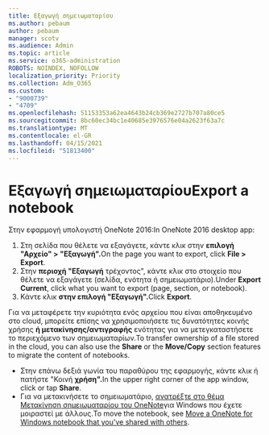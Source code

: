 ```yaml
---
title: Εξαγωγή σημειωματαρίου
ms.author: pebaum
author: pebaum
manager: scotv
ms.audience: Admin
ms.topic: article
ms.service: o365-administration
ROBOTS: NOINDEX, NOFOLLOW
localization_priority: Priority
ms.collection: Adm_O365
ms.custom:
- "9000739"
- "4709"
ms.openlocfilehash: 51153353a62ea4643b24cb369e2727b707a80ce5
ms.sourcegitcommit: 8bc60ec34bc1e40685e3976576e04a2623f63a7c
ms.translationtype: MT
ms.contentlocale: el-GR
ms.lasthandoff: 04/15/2021
ms.locfileid: "51813400"
---
```

# <a name="export-a-notebook"></a><span data-ttu-id="4373d-102">Εξαγωγή σημειωματαρίου</span><span class="sxs-lookup"><span data-stu-id="4373d-102">Export a notebook</span></span>

<span data-ttu-id="4373d-103">Στην εφαρμογή υπολογιστή OneNote 2016:</span><span class="sxs-lookup"><span data-stu-id="4373d-103">In OneNote 2016 desktop app:</span></span>

1. <span data-ttu-id="4373d-104">Στη σελίδα που θέλετε να εξαγάγετε, κάντε κλικ στην **επιλογή "Αρχείο" > "Εξαγωγή".**</span><span class="sxs-lookup"><span data-stu-id="4373d-104">On the page you want to export, click **File > Export**.</span></span>
2. <span data-ttu-id="4373d-105">Στην **περιοχή "Εξαγωγή** τρέχοντος", κάντε κλικ στο στοιχείο που θέλετε να εξαγάγετε (σελίδα, ενότητα ή σημειωματάριο).</span><span class="sxs-lookup"><span data-stu-id="4373d-105">Under **Export Current**, click what you want to export (page, section, or notebook).</span></span>
3. <span data-ttu-id="4373d-106">Κάντε κλικ **στην επιλογή "Εξαγωγή".**</span><span class="sxs-lookup"><span data-stu-id="4373d-106">Click **Export**.</span></span>
 
<span data-ttu-id="4373d-107">Για να μεταφέρετε την κυριότητα ενός αρχείου που  είναι αποθηκευμένο στο cloud, μπορείτε επίσης να χρησιμοποιήσετε τις δυνατότητες κοινής χρήσης **ή μετακίνησης/αντιγραφής** ενότητας για να μετεγκαταστήσετε το περιεχόμενο των σημειωματαρίων.</span><span class="sxs-lookup"><span data-stu-id="4373d-107">To transfer ownership of a file stored in the cloud, you can also use the **Share** or the **Move/Copy** section features to migrate the content of notebooks.</span></span>  

- <span data-ttu-id="4373d-108">Στην επάνω δεξιά γωνία του παραθύρου της εφαρμογής, κάντε κλικ ή πατήστε "Κοινή **χρήση".**</span><span class="sxs-lookup"><span data-stu-id="4373d-108">In the upper right corner of the app window, click or tap **Share**.</span></span>
- <span data-ttu-id="4373d-109">Για να μετακινήσετε το σημειωματάριο, [ανατρέξτε στο θέμα Μετακίνηση σημειωματαρίου του OneNote](https://support.office.com/article/move-a-onenote-for-windows-notebook-that-you-ve-shared-with-others-56c7659e-1850-49a6-8874-e2db6b440cd4?ui=en-US&rs=en-US&ad=US)για Windows που έχετε μοιραστεί με άλλους.</span><span class="sxs-lookup"><span data-stu-id="4373d-109">To move the notebook, see [Move a OneNote for Windows notebook that you've shared with others](https://support.office.com/article/move-a-onenote-for-windows-notebook-that-you-ve-shared-with-others-56c7659e-1850-49a6-8874-e2db6b440cd4?ui=en-US&rs=en-US&ad=US).</span></span>
